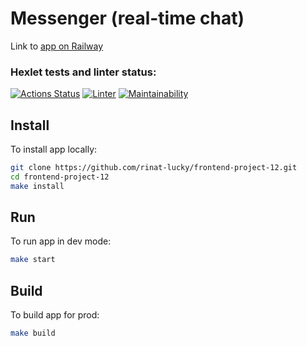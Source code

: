 # Messenger (real-time chat)

Link to [app on Railway](https://messenger-rinat.up.railway.app)

### Hexlet tests and linter status:
[![Actions Status](https://github.com/rinat-lucky/frontend-project-12/workflows/hexlet-check/badge.svg)](https://github.com/rinat-lucky/frontend-project-12/actions)
[![Linter](https://github.com/rinat-lucky/frontend-project-12/actions/workflows/linter.yml/badge.svg?branch=main&event=push)](https://github.com/rinat-lucky/frontend-project-12/actions/workflows/linter.yml)
[![Maintainability](https://api.codeclimate.com/v1/badges/5636091aa88ab995886d/maintainability)](https://codeclimate.com/github/rinat-lucky/frontend-project-12/maintainability)

## Install

To install app locally:

```sh
git clone https://github.com/rinat-lucky/frontend-project-12.git
cd frontend-project-12
make install
```

## Run

To run app in dev mode:

```sh
make start
```

## Build

To build app for prod:

```sh
make build
```